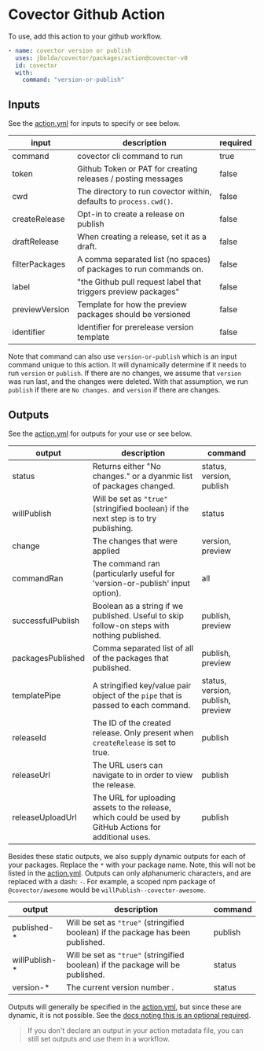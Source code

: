 # Covector Github Action

To use, add this action to your github workflow.

```yml
- name: covector version or publish
  uses: jbolda/covector/packages/action@covector-v0
  id: covector
  with:
    command: "version-or-publish"
```

## Inputs

See the [action.yml](./action.yml) for inputs to specify or see below.

| input          | description                                                        | required |
| -------------- | ------------------------------------------------------------------ | -------- |
| command        | covector cli command to run                                        | true     |
| token          | Github Token or PAT for creating releases / posting messages       | false    |
| cwd            | The directory to run covector within, defaults to `process.cwd()`. | false    |
| createRelease  | Opt-in to create a release on publish                              | false    |
| draftRelease   | When creating a release, set it as a draft.                        | false    |
| filterPackages | A comma separated list (no spaces) of packages to run commands on. | false    |
| label          | "the Github pull request label that triggers preview packages"     | false    |
| previewVersion | Template for how the preview packages should be versioned          | false    |
| identifier     | Identifier for prerelease version template                         | false    |

Note that command can also use `version-or-publish` which is an input command unique to this action. It will dynamically determine if it needs to run `version` or `publish`. If there are no changes, we assume that `version` was run last, and the changes were deleted. With that assumption, we run `publish` if there are `No changes.` and `version` if there are changes.

## Outputs

See the [action.yml](./action.yml) for outputs for your use or see below.

| output            | description                                                                                             | command                           |
| ----------------- | ------------------------------------------------------------------------------------------------------- | --------------------------------- |
| status            | Returns either "No changes." or a dyanmic list of packages changed.                                     | status, version, publish          |
| willPublish       | Will be set as `"true"` (stringified boolean) if the next step is to try publishing.                    | status                            |
| change            | The changes that were applied                                                                           | version, preview                  |
| commandRan        | The command ran (particularly useful for 'version-or-publish' input option).                            | all                               |
| successfulPublish | Boolean as a string if we published. Useful to skip follow-on steps with nothing published.             | publish, preview                  |
| packagesPublished | Comma separated list of all of the packages that published.                                             | publish, preview                  |
| templatePipe      | A stringified key/value pair object of the `pipe` that is passed to each command.                       | status, version, publish, preview |
| releaseId         | The ID of the created release. Only present when `createRelease` is set to true.                        | publish                           |
| releaseUrl        | The URL users can navigate to in order to view the release.                                             | publish                           |
| releaseUploadUrl  | The URL for uploading assets to the release, which could be used by GitHub Actions for additional uses. | publish                           |

Besides these static outputs, we also supply dynamic outputs for each of your packages. Replace the `*` with your package name. Note, this will not be listed in the [action.yml](./action.yml). Outputs can only alphanumeric characters, and are replaced with a dash: `-`. For example, a scoped npm package of `@covector/awesome` would be `willPublish--covector-awesome`.

| output         | description                                                                      | command |
| -------------- | -------------------------------------------------------------------------------- | ------- |
| published-\*   | Will be set as `"true"` (stringified boolean) if the package has been published. | publish |
| willPublish-\* | Will be set as `"true"` (stringified boolean) if the package will be published.  | status  |
| version-\*     | The current version number .                                                     | status  |

Outputs will generally be specified in the [action.yml](./action.yml), but since these are dynamic, it is not possible. See the [docs noting this is an optional required](https://docs.github.com/en/actions/creating-actions/metadata-syntax-for-github-actions#outputs).

> If you don't declare an output in your action metadata file, you can still set outputs and use them in a workflow.
